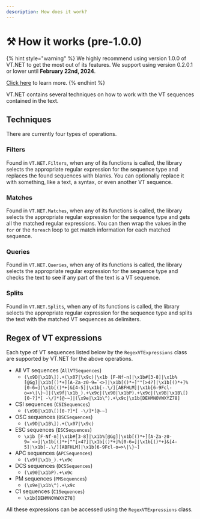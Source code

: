 ```yaml
---
description: How does it work?
---
```


# ⚒ How it works (pre-1.0.0)

{% hint style="warning" %}
We highly recommend using version 1.0.0 of VT.NET to get the most out of its features. We support using version 0.2.0.1 or lower until **February 22nd, 2024**.

[Click here](../usage/how-to-use.md) to learn more.
{% endhint %}

VT.NET contains several techniques on how to work with the VT sequences contained in the text.

## Techniques

There are currently four types of operations.

### Filters

Found in `VT.NET.Filters`, when any of its functions is called, the library selects the appropriate regular expression for the sequence type and replaces the found sequences with blanks. You can optionally replace it with something, like a text, a syntax, or even another VT sequence.

### Matches

Found in `VT.NET.Matches`, when any of its functions is called, the library selects the appropriate regular expression for the sequence type and gets all the matched regular expressions. You can then wrap the values in the `for` or the `foreach` loop to get match information for each matched sequence.

### Queries

Found in `VT.NET.Queries`, when any of its functions is called, the library selects the appropriate regular expression for the sequence type and checks the text to see if any part of the text is a VT sequence.

### Splits

Found in `VT.NET.Splits`, when any of its functions is called, the library selects the appropriate regular expression for the sequence type and splits the text with the matched VT sequences as delimiters.

## Regex of VT expressions

Each type of VT sequences listed below by the `RegexVTExpressions` class are supported by VT.NET for the above operations.

* All VT sequences (`AllVTSequences`)
  * ``(\x9D|\x1B\]).+(\x07|\x9c)|\x1b [F-Nf-n]|\x1b#[3-8]|\x1b%[@Gg]|\x1b[()*+][A-Za-z0-9=`<>]|\x1b[()*+]""[>4?]|\x1b[()*+]%[0-6=]|\x1b[()*+]&[4-5]|\x1b[-.\/][ABFHLM]|\x1b[6-9Fcl-o=>\|\}~]|(\x9f|\x1b_).+\x9c|(\x90|\x1bP).+\x9c|(\x9B|\x1B\[)[0-?]*[ -\/]*[@-~]|(\x9e|\x1b\^).+\x9c|\x1b[DEHMNOVWXYZ78]``
* CSI sequences (`CSISequences`)
  * `(\x9B|\x1B\[)[0-?]*[ -\/]*[@-~]`
* OSC sequences (`OSCSequences`)
  * `(\x9D|\x1B\]).+(\x07|\x9c)`
* ESC sequences (`ESCSequences`)
  * ``\x1b [F-Nf-n]|\x1b#[3-8]|\x1b%[@Gg]|\x1b[()*+][A-Za-z0-9=`<>]|\x1b[()*+]""[>4?]|\x1b[()*+]%[0-6=]|\x1b[()*+]&[4-5]|\x1b[-.\/][ABFHLM]|\x1b[6-9Fcl-o=>\|\}~]``
* APC sequences (`APCSequences`)
  * `(\x9f|\x1b_).+\x9c`
* DCS sequences (`DCSSequences`)
  * `(\x90|\x1bP).+\x9c`
* PM sequences (`PMSequences`)
  * `(\x9e|\x1b\^).+\x9c`
* C1 sequences (`C1Sequences`)
  * `\x1b[DEHMNOVWXYZ78]`

All these expressions can be accessed using the `RegexVTExpressions` class.
